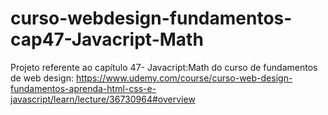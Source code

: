 # curso-webdesign-fundamentos-cap47-Javacript-Math
Projeto referente ao capítulo 47- Javacript:Math do curso de fundamentos de web design: https://www.udemy.com/course/curso-web-design-fundamentos-aprenda-html-css-e-javascript/learn/lecture/36730964#overview
